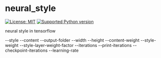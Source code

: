 # neural_style
[![License: MIT](https://img.shields.io/badge/License-MIT-yellow.svg)](https://opensource.org/licenses/MIT)
[![Supported Python version](http://dswami.freevar.com/git_icons/pyversions.svg)](https://www.python.org/downloads/)

neural style in tensorflow

--style
--content
--output-folder
--width
--height
--content-weight
--style-weight
--style-layer-weight-factor
--iterations
--print-iterations
--checkpoint-iterations
--learning-rate

